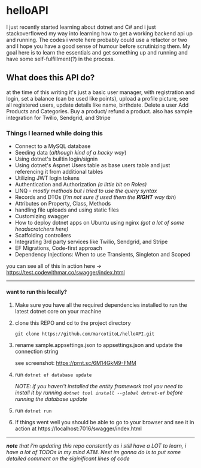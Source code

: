 # helloAPI

I just recently started learning about dotnet and C# and i just stackoverflowed my way into learning how to get a working backend api up and running. 
The codes i wrote here probably could use a refactor or two and I hope you have a good sense of humour before scrutinizing them. My goal here is to
learn the essentials and get something up and running and have some self-fulfillment(?) in the process. 

What does this API do?
------
at the time of this writing it's just a basic user manager, with registration and login, set a balance (can be used like points), upload a profile picture,
see all registered users, update details like name, birthdate. Delete a user
Add Products and Categories. Buy a product/ refund a product. also has sample integration for Twilio, Sendgrid, and Stripe


### Things I learned while doing this
* Connect to a MySQL database
* Seeding data (*although kind of a hacky way*)
* Using dotnet's builtin login/signin
* Using dotnet's Aspnet Users table as base users table and just referencing it from additional tables
* Utilizing JWT login tokens
* Authentication and Authorization *(a little bit on Roles)*
* LINQ - *mostly methods but i tried to use the query syntax*
* Records and DTOs (*i'm not sure if used them the **RIGHT** way tbh*)
* Attributes on Property, Class, Methods
* handling file uploads and using static files
* Customizing swagger
* How to deploy dotnet apps on Ubuntu using nginx *(got a lot of some headscratchers here)*
* Scaffolding controllers
* Integrating 3rd party services like Twilio, Sendgrid, and Stripe
* EF Migrations, Code-first approach
* Dependency Injections: When to use Transients, Singleton and Scoped

you can see all of this in action here -> https://test.codewithmar.co/swagger/index.html

___________

#### want to run this locally?
1. Make sure you have all the required dependencies installed to run the latest dotnet core on your machine
2. clone this REPO and cd to the project directory

      `git clone https://github.com/marcotitoL/helloAPI.git`
3. rename sample.appsettings.json to appsettings.json and update the connection string
     
     see screenshot: https://prnt.sc/6M14GkM9-FMM
     
4. run `dotnet ef database update`
      
      *NOTE: if you haven't installed the entity framework tool you need to install it by running `dotnet tool install --global dotnet-ef` before running the database update*

5. run `dotnet run`
6. If things went well you should be able to go to your browser and see it in action at https://localhost:7016/swagger/index.html

_____________

_**note** that i'm updating this repo constantly as i still have a LOT to learn, i have a lot of TODOs in my mind ATM. Next im gonna do is to put some detailed comment
on the siginificant lines of code_
